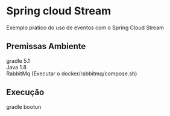 # Spring cloud Stream

Exemplo pratico do uso de eventos com o Spring Cloud Stream

## Premissas Ambiente

gradle 5.1 <br>
Java 1.8 <br>
RabbitMq (Executar o docker/rabbitmq/compose.sh)

## Execução

gradle bootun

